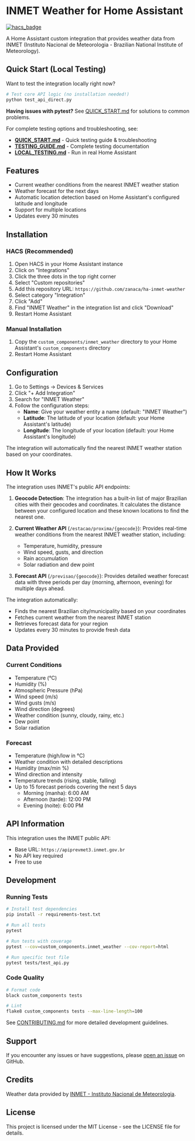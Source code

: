# INMET Weather for Home Assistant

[![hacs_badge](https://img.shields.io/badge/HACS-Custom-41BDF5.svg)](https://github.com/hacs/integration)

A Home Assistant custom integration that provides weather data from INMET (Instituto Nacional de Meteorologia - Brazilian National Institute of Meteorology).

## Quick Start (Local Testing)

Want to test the integration locally right now?

```bash
# Test core API logic (no installation needed!)
python test_api_direct.py
```

**Having issues with pytest?** See [QUICK_START.md](QUICK_START.md) for solutions to common problems.

For complete testing options and troubleshooting, see:

- **[QUICK_START.md](QUICK_START.md)** - Quick testing guide & troubleshooting
- **[TESTING_GUIDE.md](TESTING_GUIDE.md)** - Complete testing documentation
- **[LOCAL_TESTING.md](LOCAL_TESTING.md)** - Run in real Home Assistant

## Features

- Current weather conditions from the nearest INMET weather station
- Weather forecast for the next days
- Automatic location detection based on Home Assistant's configured latitude and longitude
- Support for multiple locations
- Updates every 30 minutes

## Installation

### HACS (Recommended)

1. Open HACS in your Home Assistant instance
2. Click on "Integrations"
3. Click the three dots in the top right corner
4. Select "Custom repositories"
5. Add this repository URL: `https://github.com/zanaca/ha-inmet-weather`
6. Select category "Integration"
7. Click "Add"
8. Find "INMET Weather" in the integration list and click "Download"
9. Restart Home Assistant

### Manual Installation

1. Copy the `custom_components/inmet_weather` directory to your Home Assistant's `custom_components` directory
2. Restart Home Assistant

## Configuration

1. Go to Settings → Devices & Services
2. Click "+ Add Integration"
3. Search for "INMET Weather"
4. Follow the configuration steps:
   - **Name**: Give your weather entity a name (default: "INMET Weather")
   - **Latitude**: The latitude of your location (default: your Home Assistant's latitude)
   - **Longitude**: The longitude of your location (default: your Home Assistant's longitude)

The integration will automatically find the nearest INMET weather station based on your coordinates.

## How It Works

The integration uses INMET's public API endpoints:

1. **Geocode Detection**: The integration has a built-in list of major Brazilian cities with their geocodes and coordinates. It calculates the distance between your configured location and these known locations to find the nearest one.

2. **Current Weather API** (`/estacao/proxima/{geocode}`): Provides real-time weather conditions from the nearest INMET weather station, including:
   - Temperature, humidity, pressure
   - Wind speed, gusts, and direction
   - Rain accumulation
   - Solar radiation and dew point

3. **Forecast API** (`/previsao/{geocode}`): Provides detailed weather forecast data with three periods per day (morning, afternoon, evening) for multiple days ahead.

The integration automatically:
- Finds the nearest Brazilian city/municipality based on your coordinates
- Fetches current weather from the nearest INMET station
- Retrieves forecast data for your region
- Updates every 30 minutes to provide fresh data

## Data Provided

### Current Conditions
- Temperature (°C)
- Humidity (%)
- Atmospheric Pressure (hPa)
- Wind speed (m/s)
- Wind gusts (m/s)
- Wind direction (degrees)
- Weather condition (sunny, cloudy, rainy, etc.)
- Dew point
- Solar radiation

### Forecast
- Temperature (high/low in °C)
- Weather condition with detailed descriptions
- Humidity (max/min %)
- Wind direction and intensity
- Temperature trends (rising, stable, falling)
- Up to 15 forecast periods covering the next 5 days
  - Morning (manha): 6:00 AM
  - Afternoon (tarde): 12:00 PM
  - Evening (noite): 6:00 PM

## API Information

This integration uses the INMET public API:
- Base URL: `https://apiprevmet3.inmet.gov.br`
- No API key required
- Free to use

## Development

### Running Tests

```bash
# Install test dependencies
pip install -r requirements-test.txt

# Run all tests
pytest

# Run tests with coverage
pytest --cov=custom_components.inmet_weather --cov-report=html

# Run specific test file
pytest tests/test_api.py
```

### Code Quality

```bash
# Format code
black custom_components tests

# Lint
flake8 custom_components tests --max-line-length=100
```

See [CONTRIBUTING.md](CONTRIBUTING.md) for more detailed development guidelines.

## Support

If you encounter any issues or have suggestions, please [open an issue](https://github.com/zanaca/ha-inmet-weather/issues) on GitHub.

## Credits

Weather data provided by [INMET - Instituto Nacional de Meteorologia](https://portal.inmet.gov.br/).

## License

This project is licensed under the MIT License - see the LICENSE file for details.
